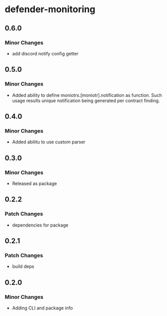 # defender-monitoring

## 0.6.0

### Minor Changes

- add discord notify config getter

## 0.5.0

### Minor Changes

- Added ability to define moniotrs.[moniotr].notification as function. Such usage results unique notification being generated per contract finding.

## 0.4.0

### Minor Changes

- Added abilitu to use custom parser

## 0.3.0

### Minor Changes

- Released as package

## 0.2.2

### Patch Changes

- dependencies for package

## 0.2.1

### Patch Changes

- build deps

## 0.2.0

### Minor Changes

- Adding CLI and package info
